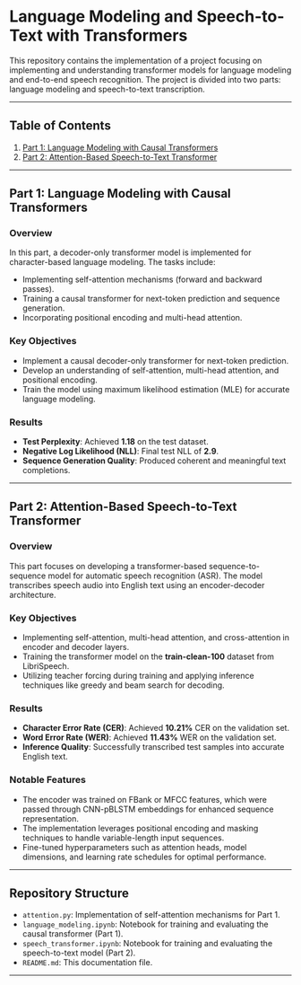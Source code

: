 # Language Modeling and Speech-to-Text with Transformers

This repository contains the implementation of a project focusing on implementing and understanding transformer models for language modeling and end-to-end speech recognition. The project is divided into two parts: language modeling and speech-to-text transcription.

---

## Table of Contents
1. [Part 1: Language Modeling with Causal Transformers](#part-1-language-modeling-with-causal-transformers)
2. [Part 2: Attention-Based Speech-to-Text Transformer](#part-2-attention-based-speech-to-text-transformer)

---

## Part 1: Language Modeling with Causal Transformers

### Overview
In this part, a decoder-only transformer model is implemented for character-based language modeling. The tasks include:
- Implementing self-attention mechanisms (forward and backward passes).
- Training a causal transformer for next-token prediction and sequence generation.
- Incorporating positional encoding and multi-head attention.

### Key Objectives
- Implement a causal decoder-only transformer for next-token prediction.
- Develop an understanding of self-attention, multi-head attention, and positional encoding.
- Train the model using maximum likelihood estimation (MLE) for accurate language modeling.

### Results
- **Test Perplexity**: Achieved **1.18** on the test dataset.
- **Negative Log Likelihood (NLL)**: Final test NLL of **2.9**.
- **Sequence Generation Quality**: Produced coherent and meaningful text completions.

---

## Part 2: Attention-Based Speech-to-Text Transformer

### Overview
This part focuses on developing a transformer-based sequence-to-sequence model for automatic speech recognition (ASR). The model transcribes speech audio into English text using an encoder-decoder architecture.

### Key Objectives
- Implementing self-attention, multi-head attention, and cross-attention in encoder and decoder layers.
- Training the transformer model on the **train-clean-100** dataset from LibriSpeech.
- Utilizing teacher forcing during training and applying inference techniques like greedy and beam search for decoding.

### Results
- **Character Error Rate (CER)**: Achieved **10.21%** CER on the validation set.
- **Word Error Rate (WER)**: Achieved **11.43%** WER on the validation set.
- **Inference Quality**: Successfully transcribed test samples into accurate English text.

### Notable Features
- The encoder was trained on FBank or MFCC features, which were passed through CNN-pBLSTM embeddings for enhanced sequence representation.
- The implementation leverages positional encoding and masking techniques to handle variable-length input sequences.
- Fine-tuned hyperparameters such as attention heads, model dimensions, and learning rate schedules for optimal performance.


---

## Repository Structure
- `attention.py`: Implementation of self-attention mechanisms for Part 1.
- `language_modeling.ipynb`: Notebook for training and evaluating the causal transformer (Part 1).
- `speech_transformer.ipynb`: Notebook for training and evaluating the speech-to-text model (Part 2).
- `README.md`: This documentation file.

---
